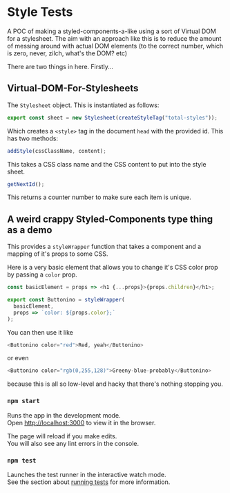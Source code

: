 # Style Tests

A POC of making a styled-components-a-like using a sort of Virtual DOM for a stylesheet. The aim with an approach like this is to reduce the amount of messing around with actual DOM elements (to the correct number, which is zero, never, zilch, what's the DOM? etc)

There are two things in here. Firstly...

## Virtual-DOM-For-Stylesheets

The `Stylesheet` object. This is instantiated as follows:

```javascript
export const sheet = new Stylesheet(createStyleTag("total-styles"));
```

Which creates a `<style>` tag in the document `head` with the provided id. This has two methods:

```javascript
addStyle(cssClassName, content);
```

This takes a CSS class name and the CSS content to put into the style sheet.

```javascript
getNextId();
```

This returns a counter number to make sure each item is unique.

## A weird crappy Styled-Components type thing as a demo

This provides a `styleWrapper` function that takes a component and a mapping of it's props to some CSS.

Here is a very basic element that allows you to change it's CSS color prop by passing a `color` prop.

```javascript
const basicElement = props => <h1 {...props}>{props.children}</h1>;

export const Buttonino = styleWrapper(
  basicElement,
  props => `color: ${props.color};`
);
```

You can then use it like

```javascript
<Buttonino color="red">Red, yeah</Buttonino>
```

or even

```javascript
<Buttonino color="rgb(0,255,128)">Greeny-blue-probably</Buttonino>
```

because this is all so low-level and hacky that there's nothing stopping you.

### `npm start`

Runs the app in the development mode.<br>
Open [http://localhost:3000](http://localhost:3000) to view it in the browser.

The page will reload if you make edits.<br>
You will also see any lint errors in the console.

### `npm test`

Launches the test runner in the interactive watch mode.<br>
See the section about [running tests](https://facebook.github.io/create-react-app/docs/running-tests) for more information.
